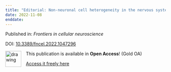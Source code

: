 ```yaml
---
title: "Editorial: Non-neuronal cell heterogeneity in the nervous system during health and disease."
date: 2022-11-08
enddate:
---
```


Published in: *Frontiers in cellular neuroscience*

DOI: [10.3389/fncel.2022.1047296](https://doi.org/10.3389/fncel.2022.1047296)

<img src="https://upload.wikimedia.org/wikipedia/commons/thumb/7/77/Open_Access_logo_PLoS_transparent.svg/800px-Open_Access_logo_PLoS_transparent.svg.png" alt="drawing" width="50" align="left"/> &nbsp;&nbsp;&nbsp;This publication is available in **Open Access**! (Gold OA)

&nbsp;&nbsp;&nbsp;<a href="https://www.frontiersin.org/articles/10.3389/fncel.2022.1047296/pdf">Access it freely here</a>

